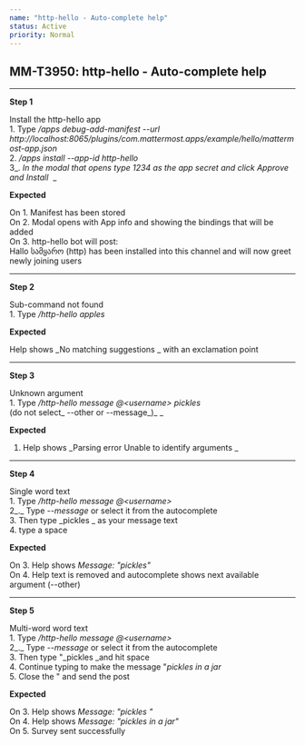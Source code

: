 ```yaml
---
name: "http-hello - Auto-complete help"
status: Active
priority: Normal
---
```


## MM-T3950: http-hello - Auto-complete help

---

**Step 1**

Install the http-hello app\
1\. Type _/apps debug-add-manifest --url http\://localhost:8065/plugins/com.mattermost.apps/example/hello/mattermost-app.json_\
2\. _/apps install --app-id http-hello_\
3_. _In the modal that opens type 1234 as the app secret and click Approve and Install_  _

**Expected**

On 1. Manifest has been stored\
On 2. Modal opens with App info and showing the bindings that will be added\
On 3. http-hello bot will post:\
Hallo სამყარო (http) has been installed into this channel and will now greet newly joining users

---

**Step 2**

Sub-command not found\
1\. Type _/http-hello apples_

**Expected**

Help shows _No matching suggestions _ with an exclamation point

---

**Step 3**

Unknown argument\
1\. Type _/http-hello message @\<username> pickles_\
(do not select_ --other or --message_)_ _

**Expected**

1. Help shows _Parsing error Unable to identify arguments _

---

**Step 4**

Single word text\
1\. Type _/http-hello message @\<username>_\
2_._ Type _--message_ or select it from the autocomplete\
3\. Then type _pickles _ as your message text\
4\. type a space

**Expected**

On 3. Help shows _Message: "pickles"_\
On 4. Help text is removed and autocomplete shows next available argument (--other)

---

**Step 5**

Multi-word word text\
1\. Type _/http-hello message @\<username>_\
2_._ Type _--message_ or select it from the autocomplete\
3\. Then type "_pickles _and hit space\
4\. Continue typing to make the message "_pickles in a jar_\
5\. Close the " and send the post

**Expected**

On 3. Help shows _Message: "pickles "_\
On 4. Help shows _Message: "pickles in a jar"_\
On 5. Survey sent successfully
